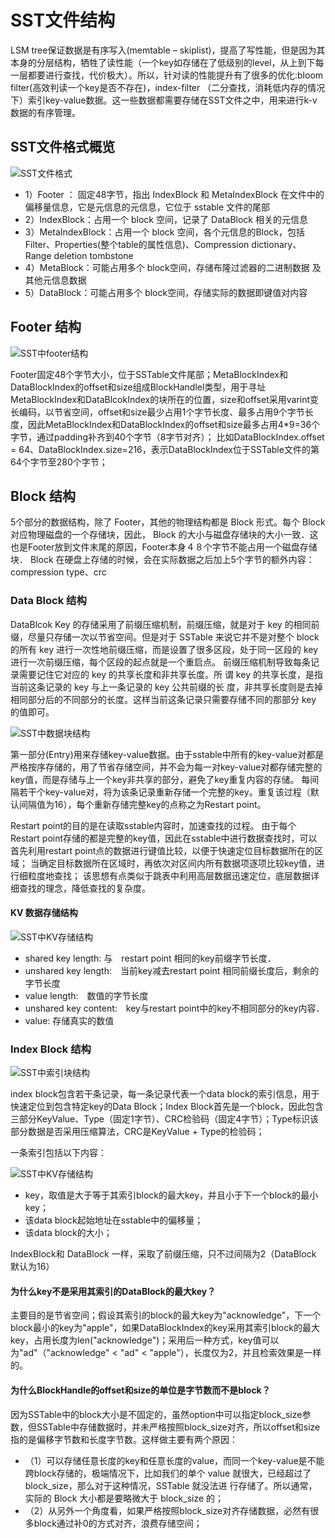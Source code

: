 # SST文件结构

LSM tree保证数据是有序写入(memtable – skiplist)，提高了写性能，但是因为其本身的分层结构，牺牲了读性能（一个key如存储在了低级别的level，从上到下每一层都要进行查找，代价极大）。所以，针对读的性能提升有了很多的优化:bloom filter(高效判读一个key是否不存在)，index-filter （二分查找，消耗低内存的情况下）索引key-value数据。这一些数据都需要存储在SST文件之中，用来进行k-v数据的有序管理。


## SST文件格式概览
![SST文件格式](images/sst/sst-1.png)

* 1）Footer ： 固定48字节，指出 IndexBlock 和 MetaIndexBlock 在文件中的偏移量信息，它是元信息的元信息，它位于 sstable 文件的尾部
* 2）IndexBlock：占用一个 block 空间，记录了 DataBlock 相关的元信息
* 3）MetaIndexBlock：占用一个 block 空间，各个元信息的Block，包括Filter、Properties(整个table的属性信息)、Compression dictionary、Range deletion tombstone
* 4）MetaBlock：可能占用多个 block空间，存储布隆过滤器的二进制数据 及其他元信息数据
* 5）DataBlock：可能占用多个 block空间，存储实际的数据即键值对内容

## Footer 结构
![SST中footer结构](images/sst/sst-footer.png)

Footer固定48个字节大小，位于SSTable文件尾部；MetaBlockIndex和DataBlockIndex的offset和size组成BlockHandlel类型，用于寻址MetaBlockIndex和DataBlcokIndex的块所在的位置，size和offset采用varint变长编码，以节省空间，offset和size最少占用1个字节长度、最多占用9个字节长度，因此MetaBlockIndex和DataBlockIndex的offset和size最多占用4*9=36个字节，通过padding补齐到40个字节（8字节对齐）；
比如DataBlockIndex.offset = 64、DataBlockIndex.size=216，表示DataBlockIndex位于SSTable文件的第64个字节至280个字节；


## Block 结构
5个部分的数据结构，除了 Footer，其他的物理结构都是 Block 形式。每个 Block 对应物理磁盘的一个存储块，因此， Block 的大小与磁盘存储块的大小一致．这也是Footer放到文件末尾的原因，Footer本身４８个字节不能占用一个磁盘存储块．
Block 在硬盘上存储的时候，会在实际数据之后加上5个字节的额外内容：compression type、crc


### Data Block 结构

DataBlcok Key 的存储采用了前缀压缩机制，前缀压缩，就是对于 key 的相同前缀，尽量只存储一次以节省空间。但是对于 SSTable 来说它并不是对整个 block 的所有 key 进行一次性地前缀压缩，而是设置了很多区段，处于同一区段的 key 进行一次前缀压缩，每个区段的起点就是一个重启点。
前缀压缩机制导致每条记录需要记住它对应的 key 的共享长度和非共享长度。所 谓 key 的共享长度，是指当前这条记录的 key 与上一条记录的 key 公共前缀的长 度，非共享长度则是去掉相同部分后的不同部分的长度。这样当前这条记录只需要存储不同的那部分 key 的值即可。

![SST中数据块结构](images/sst/sst-2.png)

第一部分(Entry)用来存储key-value数据。由于sstable中所有的key-value对都是严格按序存储的，用了节省存储空间，并不会为每一对key-value对都存储完整的key值，而是存储与上一个key非共享的部分，避免了key重复内容的存储。
每间隔若干个key-value对，将为该条记录重新存储一个完整的key。重复该过程（默认间隔值为16），每个重新存储完整key的点称之为Restart point。

Restart point的目的是在读取sstable内容时，加速查找的过程。
由于每个Restart point存储的都是完整的key值，因此在sstable中进行数据查找时，可以首先利用restart point点的数据进行键值比较，以便于快速定位目标数据所在的区域；
当确定目标数据所在区域时，再依次对区间内所有数据项逐项比较key值，进行细粒度地查找；
该思想有点类似于跳表中利用高层数据迅速定位，底层数据详细查找的理念，降低查找的复杂度。

#### KV 数据存储结构
![SST中KV存储结构](images/sst/sst-3.png)

* shared key length: 与　restart point 相同的key前缀字节长度．
* unshared key length:　当前key减去restart point 相同前缀长度后，剩余的字节长度
* value length:　数值的字节长度
* unshared key content:　key与restart point中的key不相同部分的key内容．
* value: 存储真实的数值


### Index Block 结构
![SST中索引块结构](images/sst/sst-indexblock.png)

index block包含若干条记录，每一条记录代表一个data block的索引信息，用于快速定位到包含特定key的Data Block；Index Block首先是一个block，因此包含三部分KeyValue、Type（固定1字节）、CRC检验码（固定4字节）；Type标识该部分数据是否采用压缩算法，CRC是KeyValue + Type的检验码；  

一条索引包括以下内容：

![SST中KV存储结构](images/sst/sst-indexblock-kv.png)
* key，取值是大于等于其索引block的最大key，并且小于下一个block的最小key；
* 该data block起始地址在sstable中的偏移量；
* 该data block的大小；

IndexBlock和 DataBlock 一样，采取了前缀压缩，只不过间隔为2（DataBlock 默认为16）


#### 为什么key不是采用其索引的DataBlock的最大key？

主要目的是节省空间；假设其索引的block的最大key为"acknowledge"，下一个block最小的key为"apple"，如果DataBlockIndex的key采用其索引block的最大key，占用长度为len("acknowledge")；采用后一种方式，key值可以为"ad"（"acknowledge" < "ad" < "apple"），长度仅为2，并且检索效果是一样的。

#### 为什么BlockHandle的offset和size的单位是字节数而不是block？

因为SSTable中的block大小是不固定的，虽然option中可以指定block_size参数，但SSTable中存储数据时，并未严格按照block_size对齐，所以offset和size指的是偏移字节数和长度字节数。这样做主要有两个原因：  
* （1）可以存储任意长度的key和任意长度的value，而同一个key-value是不能跨block存储的，极端情况下，比如我们的单个 value 就很大，已经超过了 block_size，那么对于这种情况，SSTable 就没法进 行存储了。所以通常，实际的 Block 大小都是要略微大于 block_size 的；
* （2）从另外一个角度看，如果严格按照block_size对齐存储数据，必然有很多block通过补0的方式对齐，浪费存储空间；
